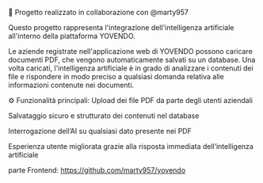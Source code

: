 🤖 Progetto realizzato in collaborazione con @marty957

Questo progetto rappresenta l'integrazione dell'intelligenza artificiale all'interno della piattaforma YOVENDO.

Le aziende registrate nell'applicazione web di YOVENDO possono caricare documenti PDF, che vengono automaticamente salvati su un database. Una volta caricati, l'intelligenza artificiale è in grado di analizzare i contenuti dei file e rispondere in modo preciso a qualsiasi domanda relativa alle informazioni contenute nei documenti.

⚙️ Funzionalità principali: Upload dei file PDF da parte degli utenti aziendali

Salvataggio sicuro e strutturato dei contenuti nel database

Interrogazione dell’AI su qualsiasi dato presente nei PDF

Esperienza utente migliorata grazie alla risposta immediata dell’intelligenza artificiale

parte Frontend: https://github.com/marty957/yovendo
